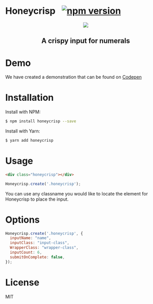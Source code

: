 # Honeycrisp  &nbsp; [![npm version](https://badge.fury.io/js/honeycrisp.svg)](https://badge.fury.io/js/honeycrisp)

<p align="center">
<img src="https://user-images.githubusercontent.com/13616332/207875618-daed766b-64bc-4f73-a62b-3fad21c3b705.png">
</p>
<h2 align="center">A crispy input for numerals</h2>

<h1>Demo</h1>

We have created a demonstration that can be found on [Codepen](https://codepen.io/cambass23/pen/wvxwJKY)

<h1>Installation</h1>

Install with NPM:
```bash
$ npm install honeycrisp --save
```

Install with Yarn:
```bash
$ yarn add honeycrisp
```
<h1>Usage</h1>

```html
<div class="honeycrisp"></div>
```

```js
Honeycrisp.create('.honeycrisp');
```
You can use any classname you would like to locate the element for Honeycrisp to place the input.

<h1>Options</h1>


```js
Honeycrisp.create('.honeycrisp', {
  inputName: "name",
  inputClass: "input-class",
  WrapperClass: "wrapper-class",
  inputCount: 6,
  submitOnComplete: false,
});
```

<h1>License</h1>
<p>MIT</p>
